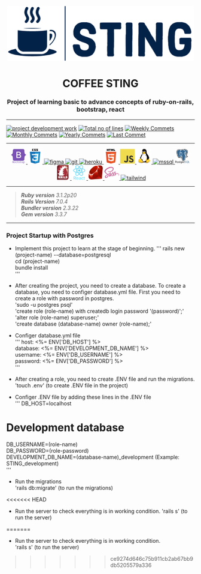 <div id="header" align="center">
  <img src="https://github.com/aliraxa-hub/sting/blob/master/public/coffee-sting.png" width="500"/>
</div>


<h1 align="center">COFFEE STING</h1>
<h3 align="center">Project of learning basic to advance concepts of ruby-on-rails, bootstrap, react</h3>

<hr>

[![project development work](https://img.shields.io/github/hacktoberfest/2021/aliraxa-hub/sting?color=FF&label=project%20development%20work&logo=ruby&logoColor=FF0000&style=plastic&suggestion_label=hack%20to%20be%20rfest)](https://github.com/aliraxa-hub/sting)
[![Total no of lines](https://img.shields.io/tokei/lines/github.com/aliraxa-hub/sting?label=Total%20no%20of%20lines&logo=git&style=plastic)](https://github.com/aliraxa-hub/sting)
[![Weekly Commets](https://img.shields.io/github/commit-activity/w/aliraxa-hub/sting?logo=git&style=plastic)](https://github.com/aliraxa-hub/sting)
[![Monthly Commets](https://img.shields.io/github/commit-activity/m/aliraxa-hub/sting?logo=git&style=plastic)](https://github.com/aliraxa-hub/sting)
[![Yearly Commets](https://img.shields.io/github/commit-activity/y/aliraxa-hub/sting?logo=git&style=plastic)](https://github.com/aliraxa-hub/sting)
[![Last Commet](https://img.shields.io/github/last-commit/aliraxa-hub/sting?logo=git&style=plastic)](https://github.com/aliraxa-hub/sting)

<hr>

<p align="center">
<a href="https://getbootstrap.com" target="_blank" rel="noreferrer"> <img src="https://raw.githubusercontent.com/devicons/devicon/master/icons/bootstrap/bootstrap-plain-wordmark.svg" alt="bootstrap" width="40" height="40"/> </a> 
<a href="https://www.w3schools.com/css/" target="_blank" rel="noreferrer"> <img src="https://raw.githubusercontent.com/devicons/devicon/master/icons/css3/css3-original-wordmark.svg" alt="css3" width="40" height="40"/> </a> 
<a href="https://www.figma.com/" target="_blank" rel="noreferrer"> <img src="https://www.vectorlogo.zone/logos/figma/figma-icon.svg" alt="figma" width="40" height="40"/> </a> 
<a href="https://git-scm.com/" target="_blank" rel="noreferrer"> <img src="https://www.vectorlogo.zone/logos/git-scm/git-scm-icon.svg" alt="git" width="40" height="40"/> </a> 
<a href="https://heroku.com" target="_blank" rel="noreferrer"> <img src="https://www.vectorlogo.zone/logos/heroku/heroku-icon.svg" alt="heroku" width="40" height="40"/> </a> 
<a href="https://www.w3.org/html/" target="_blank" rel="noreferrer"> <img src="https://raw.githubusercontent.com/devicons/devicon/master/icons/html5/html5-original-wordmark.svg" alt="html5" width="40" height="40"/> </a> 
<a href="https://developer.mozilla.org/en-US/docs/Web/JavaScript" target="_blank" rel="noreferrer"> <img src="https://raw.githubusercontent.com/devicons/devicon/master/icons/javascript/javascript-original.svg" alt="javascript" width="40" height="40"/> </a> 
<a href="https://www.linux.org/" target="_blank" rel="noreferrer"> <img src="https://raw.githubusercontent.com/devicons/devicon/master/icons/linux/linux-original.svg" alt="linux" width="40" height="40"/> </a> 
<a href="https://www.microsoft.com/en-us/sql-server" target="_blank" rel="noreferrer"> <img src="https://www.svgrepo.com/show/303229/microsoft-sql-server-logo.svg" alt="mssql" width="40" height="40"/> </a> 
<a href="https://www.postgresql.org" target="_blank" rel="noreferrer"> <img src="https://raw.githubusercontent.com/devicons/devicon/master/icons/postgresql/postgresql-original-wordmark.svg" alt="postgresql" width="40" height="40"/> </a> 
<a href="https://rubyonrails.org" target="_blank" rel="noreferrer"> <img src="https://raw.githubusercontent.com/devicons/devicon/master/icons/rails/rails-original-wordmark.svg" alt="rails" width="40" height="40"/> </a> 
<a href="https://reactjs.org/" target="_blank" rel="noreferrer"> <img src="https://raw.githubusercontent.com/devicons/devicon/master/icons/react/react-original-wordmark.svg" alt="react" width="40" height="40"/> </a> 
<a href="https://www.ruby-lang.org/en/" target="_blank" rel="noreferrer"> <img src="https://raw.githubusercontent.com/devicons/devicon/master/icons/ruby/ruby-original.svg" alt="ruby" width="40" height="40"/> </a> 
<a href="https://sass-lang.com" target="_blank" rel="noreferrer"> <img src="https://raw.githubusercontent.com/devicons/devicon/master/icons/sass/sass-original.svg" alt="sass" width="40" height="40"/> </a> 
<a href="https://tailwindcss.com/" target="_blank" rel="noreferrer"> <img src="https://www.vectorlogo.zone/logos/tailwindcss/tailwindcss-icon.svg" alt="tailwind" width="40" height="40"/> </a> </p>

<hr>

> ***Ruby version*** *3.1.2p20* <br>
> ***Rails Version*** *7.0.4* <br>
> ***Bundler version*** *2.3.22* <br>
> ***Gem version*** *3.3.7* <br>

<hr>

### Project Startup with Postgres
  - Implement this project to learn at the stage of beginning.
  '''
  rails new (project-name) --database=postgresql <br>
  cd (project-name) <br>
  bundle install <br>
  '''
  - After creating the project, you need to create a database. To create a database, you need to configer 
  database.yml file. First you need to create a role with password in postgres. <br>
  'sudo -u postgres psql' <br>
  'create role (role-name) with createdb login password '(password)';' <br>
  'alter role (role-name) superuser;' <br>
  'create database (database-name) owner (role-name);' <br>

  - Configer database.yml file <br>
  '''
  host: <%= ENV['DB_HOST'] %> <br>
  database: <%= ENV['DEVELOPMENT_DB_NAME'] %>  <br>
  username: <%= ENV['DB_USERNAME'] %> <br>
  password: <%= ENV['DB_PASSWORD'] %> <br>
  '''
  - After creating a role, you need to create .ENV file and run the migrations. <br>
  'touch .env' (to create .ENV file in the project)<br>

  - Configer .ENV file by adding these lines in the .ENV file <br>
  '''
  DB_HOST=localhost <br>

  # Development database <br>
  DB_USERNAME=(role-name) <br>
  DB_PASSWORD=(role-password) <br>
  DEVELOPMENT_DB_NAME=(database-name)_development  (Example: STING_development) <br>
  '''

  - Run the migrations <br>
  'rails db:migrate' (to run the migrations)<br>

<<<<<<< HEAD
  - Run the server to check everything is in working condition.
  'rails s' (to run the server)

=======
  - Run the server to check everything is in working condition. <br>
  'rails s' (to run the server)<br>
>>>>>>> ce9274d646c75b911cb2ab67bb9db5205579a336
